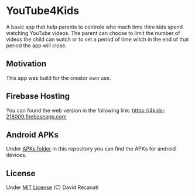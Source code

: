 # YouTube4Kids

A basic app that help parents to controle who mach time thire kids spend watching YouTube videos.
The parent can choose to limit the number of videos the child can watch or to set a period of time witch in the end of that period the app will close.

## Motivation
This app was build for the creator own use. 

## Firebase Hosting
You can found the web version in the following link:
https://4kids-218009.firebaseapp.com

## Android APKs
Under [APKs folder](https://github.com/DavidDr90/YouTube4Kids/tree/master/APKs) in this repository you can find the APKs for android devices.
## License
Under [MIT License](https://github.com/DavidDr90/YouTube4Kids/blob/master/LICENSE) (C) David Recanati
